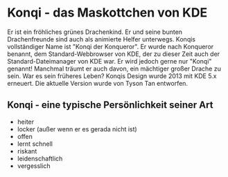 # Konqi - das Maskottchen von KDE

Er ist ein fröhliches grünes Drachenkind. Er und seine bunten Drachenfreunde sind auch als animierte Helfer unterwegs. Konqis vollständiger Name ist "Konqi der Konqueror". Er wurde nach Konqueror benannt, dem Standard-Webbrowser von KDE, der zu dieser Zeit auch der Standard-Dateimanager von KDE war. Er wird jedoch gerne nur "Konqi" genannt! Manchmal träumt er auch davon, ein mächtiger großer Drache zu sein. War es sein früheres Leben? Konqis Design wurde 2013 mit KDE 5.x erneuert. Die aktuelle Version wurde von Tyson Tan entworfen.

## Konqi - eine typische Persönlichkeit seiner Art

   * heiter
   * locker (außer wenn er es gerada nicht ist)
   * offen
   * lernt schnell
   * riskant
   * leidenschaftlich
   * vergesslich
